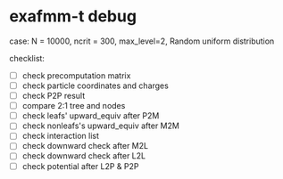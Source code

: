# exafmm-t debug

case:
N = 10000, ncrit = 300, max_level=2, Random uniform distribution

checklist:
- [ ] check precomputation matrix
- [ ] check particle coordinates and charges
- [ ] check P2P result
- [ ] compare 2:1 tree and nodes
- [ ] check leafs' upward_equiv after P2M
- [ ] check nonleafs's upward_equiv after M2M 
- [ ] check interaction list
- [ ] check downward check after M2L
- [ ] check downward check after L2L
- [ ] check potential after L2P & P2P
